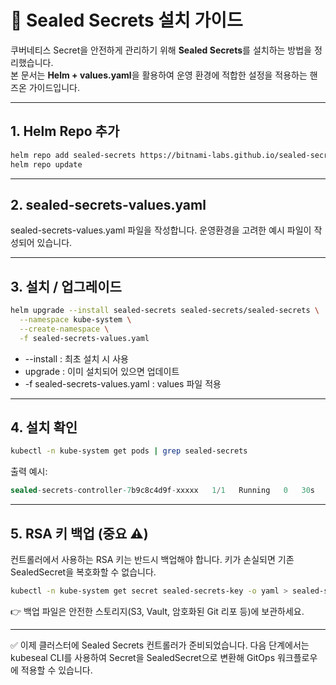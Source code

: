 # 🔐 Sealed Secrets 설치 가이드

쿠버네티스 Secret을 안전하게 관리하기 위해 **Sealed Secrets**를 설치하는 방법을 정리했습니다.  
본 문서는 **Helm + values.yaml**을 활용하여 운영 환경에 적합한 설정을 적용하는 핸즈온 가이드입니다.  

---

## 1. Helm Repo 추가

```bash
helm repo add sealed-secrets https://bitnami-labs.github.io/sealed-secrets
helm repo update
```

---

## 2. sealed-secrets-values.yaml

sealed-secrets-values.yaml 파일을 작성합니다.
운영환경을 고려한 예시 파일이 작성되어 있습니다.

---

## 3. 설치 / 업그레이드

```bash
helm upgrade --install sealed-secrets sealed-secrets/sealed-secrets \
  --namespace kube-system \
  --create-namespace \
  -f sealed-secrets-values.yaml
```
- --install : 최초 설치 시 사용
- upgrade : 이미 설치되어 있으면 업데이트
- -f sealed-secrets-values.yaml : values 파일 적용

---

## 4. 설치 확인

```bash
kubectl -n kube-system get pods | grep sealed-secrets
```
출력 예시:
```csharp
sealed-secrets-controller-7b9c8c4d9f-xxxxx   1/1   Running   0   30s
```

---

## 5. RSA 키 백업 (중요 ⚠️)

컨트롤러에서 사용하는 RSA 키는 반드시 백업해야 합니다.
키가 손실되면 기존 SealedSecret을 복호화할 수 없습니다.

```bash
kubectl -n kube-system get secret sealed-secrets-key -o yaml > sealed-secrets-key-backup.yaml
```
👉 백업 파일은 안전한 스토리지(S3, Vault, 암호화된 Git 리포 등)에 보관하세요.

---

✅ 이제 클러스터에 Sealed Secrets 컨트롤러가 준비되었습니다.
다음 단계에서는 kubeseal CLI를 사용하여 Secret을 SealedSecret으로 변환해 GitOps 워크플로우에 적용할 수 있습니다.
